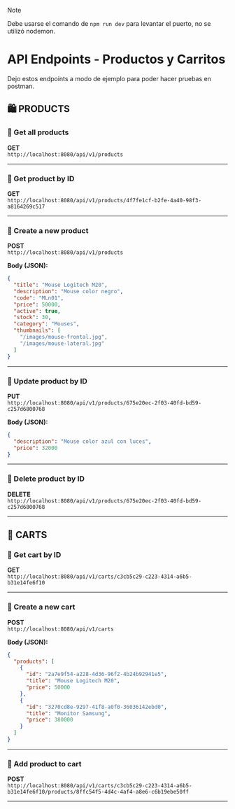 > [!NOTE]
> Debe usarse el comando de `npm run dev` para levantar el puerto, no se utilizó nodemon.


# API Endpoints - Productos y Carritos
Dejo estos endpoints a modo de ejemplo para poder hacer pruebas en postman.

## 🛍️ PRODUCTS

### 🔹 Get all products
**GET**  
`http://localhost:8080/api/v1/products`

---

### 🔹 Get product by ID
**GET**  
`http://localhost:8080/api/v1/products/4f7fe1cf-b2fe-4a40-98f3-a8164269c517`

---

### 🔹 Create a new product
**POST**  
`http://localhost:8080/api/v1/products`

**Body (JSON):**
```json
{
  "title": "Mouse Logitech M20",
  "description": "Mouse color negro",
  "code": "MLn01",
  "price": 50000,
  "active": true,
  "stock": 30,
  "category": "Mouses",
  "thumbnails": [
    "/images/mouse-frontal.jpg",
    "/images/mouse-lateral.jpg"
  ]
}
```

---

### 🔹 Update product by ID
**PUT**  
`http://localhost:8080/api/v1/products/675e20ec-2f03-40fd-bd59-c257d6800768`

**Body (JSON):**
```json
{
  "description": "Mouse color azul con luces",
  "price": 32000
}
```

---

### 🔹 Delete product by ID
**DELETE**  
`http://localhost:8080/api/v1/products/675e20ec-2f03-40fd-bd59-c257d6800768`

---

## 🛒 CARTS

### 🔹 Get cart by ID
**GET**  
`http://localhost:8080/api/v1/carts/c3cb5c29-c223-4314-a6b5-b31e14fe6f10`

---

### 🔹 Create a new cart
**POST**  
`http://localhost:8080/api/v1/carts`

**Body (JSON):**
```json
{
  "products": [
    {
      "id": "2a7e9f54-a228-4d36-96f2-4b24b92941e5",
      "title": "Mouse Logitech M20",
      "price": 50000
    },
    {
      "id": "3270cd8e-9297-41f8-a0f0-36036142ebd0",
      "title": "Monitor Samsung",
      "price": 380000
    }
  ]
}
```

---

### 🔹 Add product to cart
**POST**  
`http://localhost:8080/api/v1/carts/c3cb5c29-c223-4314-a6b5-b31e14fe6f10/products/8ffc54f5-4d4c-4af4-a8e6-c6b19ebe50ff`

---
